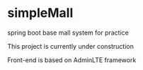 # simpleMall
spring boot base mall system for practice

This project is currently under construction

Front-end is based on AdminLTE framework
